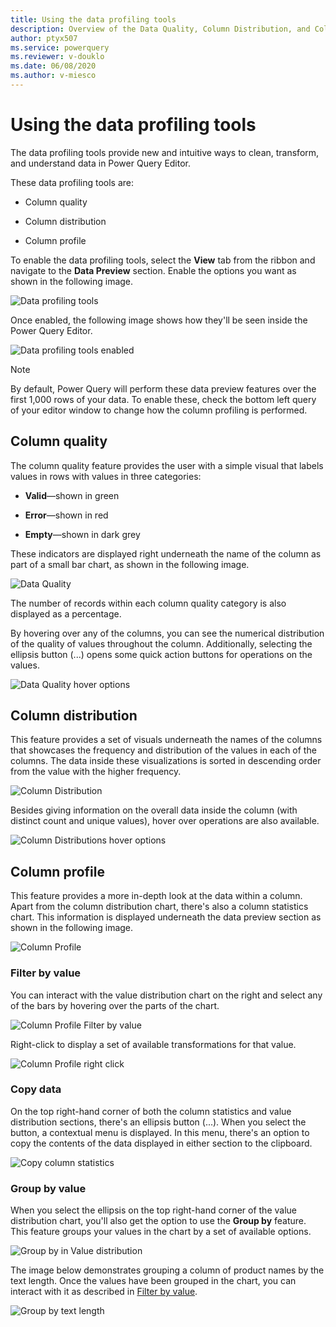 ```yaml
---
title: Using the data profiling tools
description: Overview of the Data Quality, Column Distribution, and Column Profile features found inside the Power Query Editor
author: ptyx507
ms.service: powerquery
ms.reviewer: v-douklo
ms.date: 06/08/2020
ms.author: v-miesco
---
```


# Using the data profiling tools

The data profiling tools provide new and intuitive ways to clean, transform, and understand data in Power Query Editor.

These data profiling tools are:

* Column quality

* Column distribution

* Column profile

To enable the data profiling tools, select the **View** tab from the ribbon and navigate to the **Data Preview** section. Enable the options you want as shown in the following image.

![Data profiling tools](images/me-enable-data-preview-tools.png)

Once enabled, the following image shows how they'll be seen inside the Power Query Editor.

![Data profiling tools enabled](images/me-data-preview-tools-enabled-v2.png)

>[!NOTE] 
>By default, Power Query will perform these data preview features over the first 1,000 rows of your data. To enable these, check the bottom left query of your editor window to change how the column profiling is performed.

## Column quality
The column quality feature provides the user with a simple visual that labels values in rows with values in three categories:

* **Valid**&mdash;shown in green

* **Error**&mdash;shown in red

* **Empty**&mdash;shown in dark grey

These indicators are displayed right underneath the name of the column as part of a small bar chart, as shown in the following image.

![Data Quality](images/me-data-quality.png)

The number of records within each column quality category is also displayed as a percentage.

By hovering over any of the columns, you can see the numerical distribution of the quality of values throughout the column. Additionally, selecting the ellipsis button (...) opens some quick action buttons for operations on the values.

![Data Quality hover options](images/me-column-quality-hover.png)

## Column distribution

This feature provides a set of visuals underneath the names of the columns that showcases the frequency and distribution of the values in each of the columns. The data inside these visualizations is sorted in descending order from the value with the higher frequency.

![Column Distribution](images/me-column-distribution.png)

Besides giving information on the overall data inside the column (with distinct count and unique values), hover over operations are also available.

![Column Distributions hover options](images/me-column-distribution-hover.png)

## Column profile

This feature provides a more in-depth look at the data within a column. Apart from the column distribution chart, there's also a column statistics chart. This information is displayed underneath the data preview section as shown in the following image.

![Column Profile](images/me-column-profile.png)

### Filter by value

You can interact with the value distribution chart on the right and select any of the bars by hovering over the parts of the chart.  

![Column Profile Filter by value](images/me-column-profile-hover.png)

Right-click to display a set of available transformations for that value.

![Column Profile right click](images/column-profile-right-click.png)

### Copy data

On the top right-hand corner of both the column statistics and value distribution sections, there's an ellipsis button (...). When you select the button, a contextual menu is displayed. In this menu, there's an option to copy the contents of the data displayed in either section to the clipboard.

![Copy column statistics](images/me-copy-column-statistics.png)

### Group by value

When you select the ellipsis on the top right-hand corner of the value distribution chart, you'll also get the option to use the **Group by** feature. This feature groups your values in the chart by a set of available options. 

![Group by in Value distribution](images/me-value-distribution-group-by.png)

The image below demonstrates grouping a column of product names by the text length. Once the values have been grouped in the chart, you can interact with it as described in [Filter by value](#filter-by-value).

![Group by text length](images/me-text-length-distribution.png)
